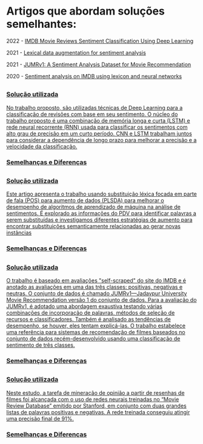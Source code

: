 # Artigos que abordam soluções semelhantes:

2022 - [IMDB Movie Reviews Sentiment Classification Using Deep Learning](#1)

2021 - [Lexical data augmentation for sentiment analysis](#2)

2021 - [JUMRv1: A Sentiment Analysis Dataset for Movie Recommendation](#3)

2020 - [Sentiment analysis on IMDB using lexicon and neural networks](#4)

## <a href="#1" IMDB Movie Reviews Sentiment Classification Using Deep Learning>

### Solução utilizada

No trabalho proposto, são utilizadas técnicas de Deep Learning para a classificação de revisões com base em seu sentimento. 
O núcleo do trabalho proposto é uma combinação de memória longa e curta (LSTM) 
e rede neural recorrente (RNN) usada para classificar os sentimentos com alto grau de precisão em um curto período. 
CNN e LSTM trabalham juntos para considerar a dependência de longo prazo para melhorar a precisão e a velocidade da classificação.

### Semelhanças e Diferenças

## <a href="#2" Lexical data augmentation for sentiment analysis>

### Solução utilizada

Este artigo apresenta o trabalho usando substituição léxica focada em parte de fala (POS) para aumento de dados (PLSDA) para melhorar o desempenho de algoritmos de aprendizado de máquina na análise de sentimentos. É explorado as informações do PDV para identificar palavras a serem substituídas e investigamos diferentes estratégias de aumento para encontrar substituições semanticamente relacionadas ao gerar novas instâncias

### Semelhanças e Diferenças

## <a href="#3" JUMRv1: A Sentiment Analysis Dataset for Movie Recommendation>

### Solução utilizada

O trabalho é baseado em avaliações "self-scraped" do site do IMDB e é anotado as avaliações em uma das três classes: positivas, negativas e neutras. O conjunto de dados é chamado JUMRv1—Jadavpur University Movie Recommendation versão 1 do conjunto de dados. Para a avaliação do JUMRv1, é adotado uma abordagem exaustiva testando várias combinações de incorporação de palavras, métodos de seleção de recursos e classificadores. Também é analisado as tendências de desempenho, se houver, eles tentam explicá-las. O trabalho estabelece uma referência para sistemas de recomendação de filmes baseados no conjunto de dados recém-desenvolvido usando uma classificação de sentimento de três classes.

### Semelhanças e Diferenças

## <a href="#4" Sentiment analysis on IMDB using lexicon and neural networks>

### Solução utilizada

Neste estudo, a tarefa de mineração de opinião a partir de resenhas de filmes foi alcançada com o uso de redes neurais treinadas no “Movie Review Database” emitido por Stanford, em conjunto com duas grandes listas de palavras positivas e negativas. A rede treinada conseguiu atingir uma precisão final de 91%.

### Semelhanças e Diferenças
